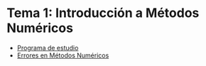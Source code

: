 # Tema 1: Introducción a Métodos Numéricos
- [Programa de estudio](./ProgramaMetodosNumericos.pdf)
- [Errores en Métodos Numéricos](./Errores.pdf)
